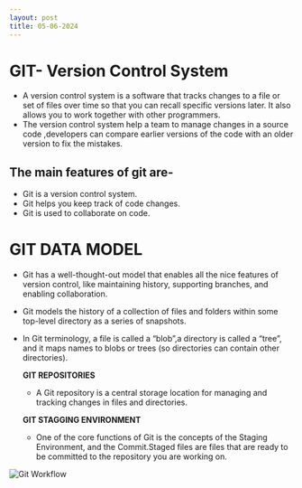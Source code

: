 ```yaml
---
layout: post
title: 05-06-2024
---
```

#       GIT- Version Control System
-  A version control system is a software that tracks changes to a file or set of files over time so that you can recall specific versions later. It also allows you to work together with other programmers.
- The version control system help a team to manage changes in a source code ,developers can compare earlier versions of the code with an older version to fix the mistakes.

## The main  features of git are-
- Git is a version control system.
- Git helps you keep track of code changes.
- Git is used to collaborate on code.

# GIT DATA MODEL
- Git has a well-thought-out model that enables all the nice features of version control, like maintaining history, supporting branches, and enabling collaboration.

- Git models the history of a collection of files and folders within some top-level directory as a series of snapshots.
- In Git terminology, a file is called a “blob”,a directory is called a “tree”, and it maps names to blobs or trees (so directories can contain other directories).
 
  **GIT REPOSITORIES**
  - A Git repository is a central storage location for managing and tracking changes in files and directories.
   
  **GIT STAGGING ENVIRONMENT**
  - One of the core functions of Git is the concepts of the Staging Environment, and the Commit.Staged files are files that are ready to be committed to the repository you are working on.




![ Git Workflow ](https://www.researchgate.net/publication/344675138…74489856@1602789624463/Common-Git-Workflow-15.jpg)
